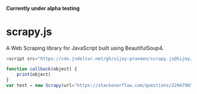 #### Currently under alpha testing

# scrapy.js
A Web Scraping library for JavaScript built using BeautifulSoup4.

```js
<script src="https://cdn.jsdelivr.net/gh/sijey-praveen/scrapy.js@Sijey/lib/scrapy-0.1a1.min.js"></script>
```

```js
function callback(object) {
    print(object)
}
var test = new Scrapy(url="https://stackoverflow.com/questions/22947905/flask-example-with-post", features="html.parser").findElement("link", attrs="rel=apple-touch-icon", get="href", callback=callback)

```

